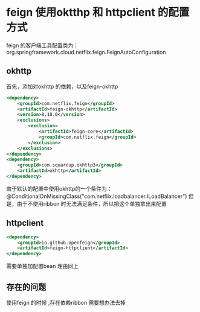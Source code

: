 # feign 使用oktthp 和 httpclient 的配置方式

feign 的客户端工具配置类为： 
org.springframework.cloud.netflix.feign.FeignAutoConfiguration

## okhttp 
首先，添加对okhttp 的依赖，以及feign-okhttp
```xml
<dependency>
    <groupId>com.netflix.feign</groupId>
    <artifactId>feign-okhttp</artifactId>
    <version>8.18.0</version>
    <exclusions>
        <exclusion>
            <artifactId>feign-core</artifactId>
            <groupId>com.netflix.feign</groupId>
        </exclusion>
    </exclusions>
</dependency>
<dependency>
    <groupId>com.squareup.okhttp3</groupId>
    <artifactId>okhttp</artifactId>
</dependency>
```
由于默认的配置中使用okhttp的一个条件为：
@ConditionalOnMissingClass("com.netflix.loadbalancer.ILoadBalancer")
但是，由于不使用ribbon 时无法满足条件，所以把这个单独拿出来配置

## httpclient
```xml
<dependency>
    <groupId>io.github.openfeign</groupId>
    <artifactId>feign-httpclient</artifactId>
</dependency>
``` 
需要单独加配置bean 理由同上

## 存在的问题
使用feign 的时候 ,存在依赖ribbon 需要想办法去掉